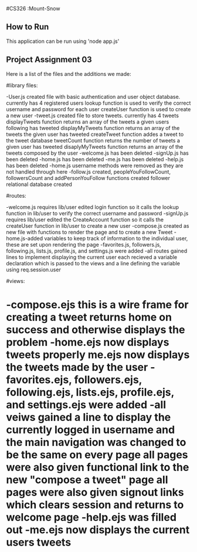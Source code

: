 #CS326 :Mount-Snow

## How to Run
This application can be run using 'node app.js'

## Project Assignment 03
Here is a list of the files and the additions we made:

#library files:

-User.js created file with basic authentication and user object database. currently has 4 registered users
	lookup function is used to verify the correct username and password for each user
	createUser function is used to create a new user
-tweet.js created file to store tweets. currently has 4 tweets
	displayTweets function returns an array of the tweets a given users following has tweeted
	displayMyTweets function returns an array of the tweets the given user has tweeted
	createTweet function addes a tweet to the tweet database
	tweetCount function returns the number of tweets a given user has tweeted
	disaplyMyTweets function returns an array of the tweets composed by the user
-welcome.js has been deleted
-signUp.js has been deleted
-home.js has been deleted
-me.js has been deleted
-help.js has been deleted
-home.js username methods were removed as they are not handled through here
-follow.js created, peopleYouFollowCount, followersCount and addPersonYouFollow functions created
	follower relational database created



#routes:

-welcome.js requires lib/user
  edited login function so it calls the lookup function in lib/user to verify the correct username and password
-signUp.js requires lib/user
  edited the CreateAccount function so it calls the createUser function in lib/user to create a new user
-compose.js created as new file with functions to render the page and to create a new Tweet
-home.js-added variables to keep track of information to the individual user, these are set upon rendering the page
-favorites.js, followers.js, following.js, lists.js, profile.js, and settings.js were added
-all routes gained lines to implement displaying the current user
	each recieved a variable declaration which is passed to the views and a line defining the variable using req.session.user
  
  
#views:

-compose.ejs 
	this is a wire frame for creating a tweet
	returns home on success and otherwise displays the problem
-home.ejs now displays tweets properly
me.ejs now displays the tweets made by the user
-favorites.ejs, followers.ejs, following.ejs, lists.ejs, profile.ejs, and settings.ejs were added
-all veiws 
	gained a line to display the currently logged in username and the main navigation was changed to be the same on every page
	all pages were also given functional link to the new "compose a tweet" page
	all pages were also given signout links which clears session and returns to welcome page
-help.ejs was filled out
-me.ejs now displays the current users tweets
============
